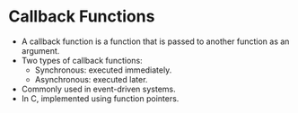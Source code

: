 # Callback Functions

- A callback function is a function that is passed to another function as an argument.
- Two types of callback functions:
	- Synchronous: executed immediately.
	- Asynchronous: executed later.
- Commonly used in event-driven systems.
- In C, implemented using function pointers.
